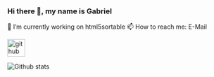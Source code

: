 ### Hi there 👋, my name is Gabriel

🔭 I’m currently working on html5sortable 📫 How to reach me: E-Mail 

[<img src='https://cdn.jsdelivr.net/npm/simple-icons@3.0.1/icons/github.svg' alt='github' height='40'>](https://github.com/kaffarell) 

![Github stats](https://github-readme-stats.vercel.app/api?username=kaffarell&show_icons=true)  
